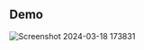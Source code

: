 ## Demo
![Screenshot 2024-03-18 173831](https://github.com/ngtrhh/button-component/assets/91332224/f9c31e30-666e-4019-81fa-f183ea35a1fd)

